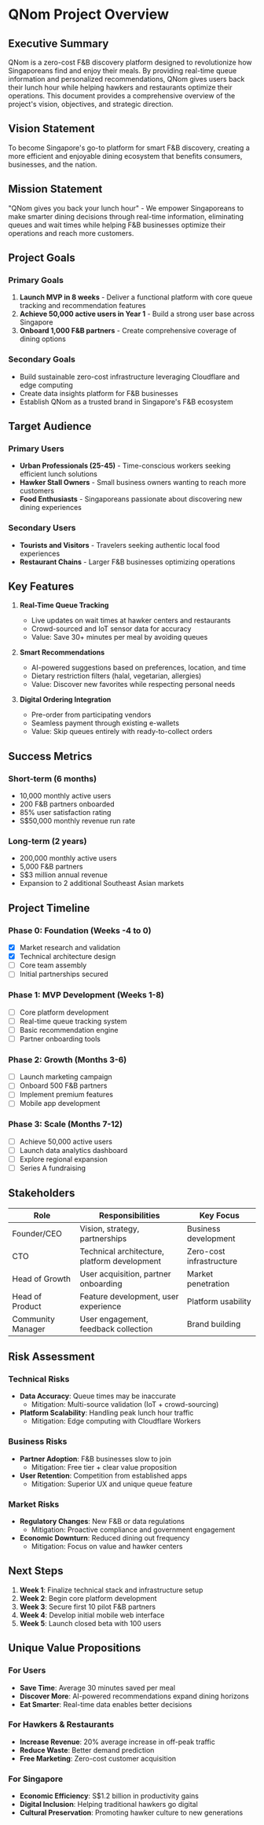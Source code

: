 # QNom Project Overview

## Executive Summary

QNom is a zero-cost F&B discovery platform designed to revolutionize how Singaporeans find and enjoy their meals. By providing real-time queue information and personalized recommendations, QNom gives users back their lunch hour while helping hawkers and restaurants optimize their operations. This document provides a comprehensive overview of the project's vision, objectives, and strategic direction.

## Vision Statement

To become Singapore's go-to platform for smart F&B discovery, creating a more efficient and enjoyable dining ecosystem that benefits consumers, businesses, and the nation.

## Mission Statement

"QNom gives you back your lunch hour" - We empower Singaporeans to make smarter dining decisions through real-time information, eliminating queues and wait times while helping F&B businesses optimize their operations and reach more customers.

## Project Goals

### Primary Goals
1. **Launch MVP in 8 weeks** - Deliver a functional platform with core queue tracking and recommendation features
2. **Achieve 50,000 active users in Year 1** - Build a strong user base across Singapore
3. **Onboard 1,000 F&B partners** - Create comprehensive coverage of dining options

### Secondary Goals
- Build sustainable zero-cost infrastructure leveraging Cloudflare and edge computing
- Create data insights platform for F&B businesses
- Establish QNom as a trusted brand in Singapore's F&B ecosystem

## Target Audience

### Primary Users
- **Urban Professionals (25-45)** - Time-conscious workers seeking efficient lunch solutions
- **Hawker Stall Owners** - Small business owners wanting to reach more customers
- **Food Enthusiasts** - Singaporeans passionate about discovering new dining experiences

### Secondary Users
- **Tourists and Visitors** - Travelers seeking authentic local food experiences
- **Restaurant Chains** - Larger F&B businesses optimizing operations

## Key Features

1. **Real-Time Queue Tracking**
   - Live updates on wait times at hawker centers and restaurants
   - Crowd-sourced and IoT sensor data for accuracy
   - Value: Save 30+ minutes per meal by avoiding queues

2. **Smart Recommendations**
   - AI-powered suggestions based on preferences, location, and time
   - Dietary restriction filters (halal, vegetarian, allergies)
   - Value: Discover new favorites while respecting personal needs

3. **Digital Ordering Integration**
   - Pre-order from participating vendors
   - Seamless payment through existing e-wallets
   - Value: Skip queues entirely with ready-to-collect orders

## Success Metrics

### Short-term (6 months)
- 10,000 monthly active users
- 200 F&B partners onboarded
- 85% user satisfaction rating
- S$50,000 monthly revenue run rate

### Long-term (2 years)
- 200,000 monthly active users
- 5,000 F&B partners
- S$3 million annual revenue
- Expansion to 2 additional Southeast Asian markets

## Project Timeline

### Phase 0: Foundation (Weeks -4 to 0)
- [x] Market research and validation
- [x] Technical architecture design
- [ ] Core team assembly
- [ ] Initial partnerships secured

### Phase 1: MVP Development (Weeks 1-8)
- [ ] Core platform development
- [ ] Real-time queue tracking system
- [ ] Basic recommendation engine
- [ ] Partner onboarding tools

### Phase 2: Growth (Months 3-6)
- [ ] Launch marketing campaign
- [ ] Onboard 500 F&B partners
- [ ] Implement premium features
- [ ] Mobile app development

### Phase 3: Scale (Months 7-12)
- [ ] Achieve 50,000 active users
- [ ] Launch data analytics dashboard
- [ ] Explore regional expansion
- [ ] Series A fundraising

## Stakeholders

| Role | Responsibilities | Key Focus |
|------|------------------|-----------|
| Founder/CEO | Vision, strategy, partnerships | Business development |
| CTO | Technical architecture, platform development | Zero-cost infrastructure |
| Head of Growth | User acquisition, partner onboarding | Market penetration |
| Head of Product | Feature development, user experience | Platform usability |
| Community Manager | User engagement, feedback collection | Brand building |

## Risk Assessment

### Technical Risks
- **Data Accuracy**: Queue times may be inaccurate
  - Mitigation: Multi-source validation (IoT + crowd-sourcing)
- **Platform Scalability**: Handling peak lunch hour traffic
  - Mitigation: Edge computing with Cloudflare Workers

### Business Risks
- **Partner Adoption**: F&B businesses slow to join
  - Mitigation: Free tier + clear value proposition
- **User Retention**: Competition from established apps
  - Mitigation: Superior UX and unique queue feature

### Market Risks
- **Regulatory Changes**: New F&B or data regulations
  - Mitigation: Proactive compliance and government engagement
- **Economic Downturn**: Reduced dining out frequency
  - Mitigation: Focus on value and hawker centers

## Next Steps

1. **Week 1**: Finalize technical stack and infrastructure setup
2. **Week 2**: Begin core platform development
3. **Week 3**: Secure first 10 pilot F&B partners
4. **Week 4**: Develop initial mobile web interface
5. **Week 5**: Launch closed beta with 100 users

## Unique Value Propositions

### For Users
- **Save Time**: Average 30 minutes saved per meal
- **Discover More**: AI-powered recommendations expand dining horizons
- **Eat Smarter**: Real-time data enables better decisions

### For Hawkers & Restaurants
- **Increase Revenue**: 20% average increase in off-peak traffic
- **Reduce Waste**: Better demand prediction
- **Free Marketing**: Zero-cost customer acquisition

### For Singapore
- **Economic Efficiency**: S$1.2 billion in productivity gains
- **Digital Inclusion**: Helping traditional hawkers go digital
- **Cultural Preservation**: Promoting hawker culture to new generations